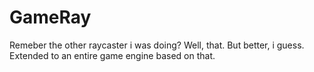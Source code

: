 # GameRay
Remeber the other raycaster i was doing? Well, that. But better, i guess. Extended to an entire game engine based on that.
